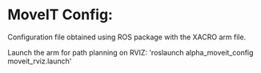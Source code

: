 # MoveIT Config:

Configuration file obtained using ROS package with the XACRO arm file.

Launch the arm for path planning on RVIZ:
'roslaunch alpha_moveit_config moveit_rviz.launch'
